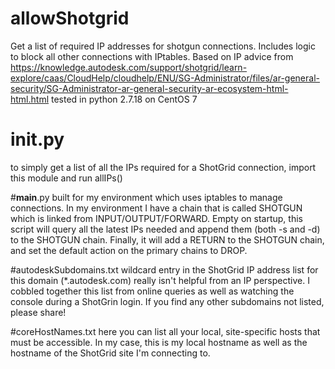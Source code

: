 # allowShotgrid
Get a list of required IP addresses for shotgun connections. Includes logic to block all other connections with IPtables. Based on IP advice from https://knowledge.autodesk.com/support/shotgrid/learn-explore/caas/CloudHelp/cloudhelp/ENU/SG-Administrator/files/ar-general-security/SG-Administrator-ar-general-security-ar-ecosystem-html-html.html
tested in python 2.7.18 on CentOS 7

# __init__.py
to simply get a list of all the IPs required for a ShotGrid connection, import this module and run allIPs()

#__main__.py
built for my environment which uses iptables to manage connections. In my environment I have a chain that is called SHOTGUN which is linked from INPUT/OUTPUT/FORWARD. Empty on startup, this script will query all the latest IPs needed and append them (both -s and -d) to the SHOTGUN chain. Finally, it will add a RETURN to the SHOTGUN chain, and set the default action on the primary chains to DROP.

#autodeskSubdomains.txt
wildcard entry in the ShotGrid IP address list for this domain (*.autodesk.com) really isn't helpful from an IP perspective. I cobbled together this list from online queries as well as watching the console during a ShotGrin login. If you find any other subdomains not listed, please share!

#coreHostNames.txt
here you can list all your local, site-specific hosts that must be accessible. In my case, this is my local hostname as well as the hostname of the ShotGrid site I'm connecting to.
